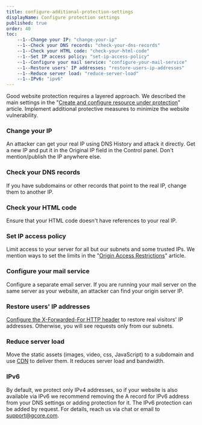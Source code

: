 ```yaml
---
title: configure-additional-protection-settings
displayName: Configure protection settings
published: true
order: 40
toc:
    --1--Change your IP: "change-your-ip"
    --1--Check your DNS records: "check-your-dns-records"
    --1--Check your HTML code: "check-your-html-code"
    --1--Set IP access policy: "set-ip-access-policy"
    --1--Configure your mail service: "configure-your-mail-service"
    --1--Restore users' IP addresses: "restore-users-ip-addresses"
    --1--Reduce server load: "reduce-server-load"
    --1--IPv6: "ipv6"
---
```

Good website protection requires a layered approach. We described the main settings in the "[Create and configure resource under protection](https://support.gcorelabs.com/hc/en-us/articles/360000578457-DDoS-Protection-Setup)" article. Implement additional protective measures to minimize the website vulnerability.

### Change your IP

An attacker can get your real IP using DNS History and attack it directly. Get a new IP and put it in the Original IP field in the Control panel. Don't mention/publish the IP anywhere else.

### Check your DNS records

If you have subdomains or other records that point to the real IP, change them to another IP.

### Check your HTML code

Ensure that your HTML code doesn't have references to your real IP.

### Set IP access policy

Limit access to your server for all but our subnets and some trusted IPs. We mention ways to set the limits in the "[Origin Access Restrictions](https://support.gcorelabs.com/hc/en-us/articles/360000579237-Restricting-Direct-Access-to-Website?flash_digest=51ad6b410b542525b67ede1208d3fb5c764c6433)" article.

### Configure your mail service

Configure a separate email server. If you are running your mail server on the same server as your website, an attacker can find your origin server IP.

### Restore users' IP addresses

[Configure the X-Forwarded-For HTTP header](https://support.gcorelabs.com/hc/en-us/articles/360000569538-Restoring-Visitor-IPs) to restore real visitors' IP addresses. Otherwise, you will see requests only from our subnets.

### Reduce server load

Move the static assets (images, video, css, JavaScript) to a subdomain and use [CDN](https://support.gcorelabs.com/hc/en-us/categories/115000655829-CDN) to deliver them. It reduces server load and bandwidth. 

### IPv6

By default, we protect only IPv4 addresses, so if your website is also available via IPv6 we recommend removing the A record for IPv6 address from your DNS settings or adding protection for it. The IPv6 protection can be added by request. For details, reach us via chat or email to [support@gcore.com](mailto:support@gcorelabs.com).